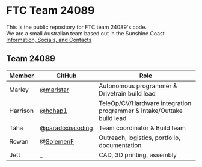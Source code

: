 # FTC Team 24089
This is the public repository for FTC team 24089's code. \
We are a small Australian team based out in the Sunshine Coast. \
[Information, Socials, and Contacts](https://linktr.ee/24089?utm_source=linktree_profile_share&ltsid=93edcbf3-30ae-4329-a226-e30c0084b38f)

## Team 24089
| Member | GitHub | Role |
| ---- | ---- | ---- |
| Marley | [@marlstar](https://github.com/marlstar) | Autonomous programmer & Drivetrain build lead |
| Harrison | [@hchap1](https://github.com/hchap1) | TeleOp/CV/Hardware integration programmer & Intake/Outtake build lead |
| Taha | [@paradoxiscoding](https://github.com/paradoxiscoding) | Team coordinator & Build team |
| Rowan | [@SolemenF](https://github.com/solemenf) | Outreach, logistics, portfolio, documentation |
| Jett | _ | CAD, 3D printing, assembly |
